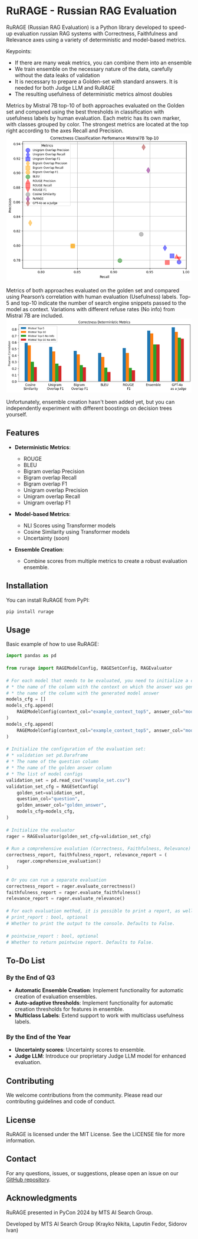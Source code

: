 # RuRAGE - Russian RAG Evaluation

RuRAGE (Russian RAG Evaluation) is a Python library developed to speed-up evaluation russian RAG systems with Correctness, Faithfulness and Relevance axes using a variety of deterministic and model-based metrics.

Keypoints:

- If there are many weak metrics, you can combine them into an ensemble
- We train ensemble on the necessary nature of the data, carefully without the data leaks of validation
- It is necessary to prepare a Golden-set with standard answers. It is needed for both Judge LLM and RuRAGE
- The resulting usefulness of deterministic metrics almost doubles

Metrics by Mistral 7B top-10 of both approaches evaluated on the Golden set and compared using the best thresholds in classification with usefulness labels by human evaluation. Each metric has its own marker, with classes grouped by color. The strongest metrics are located at the top right according to the axes Recall and Precision.
![Alt text](/docs/image_classification.png)

Metrics of both approaches evaluated on the golden set and compared using Pearson’s correlation with human evaluation (Usefulness) labels. Top-5 and top-10 indicate the number of search engine snippets passed to the model as context. Variations with different refuse rates (No info) from Mistral 7B are included.
![Alt text](/docs/image_bars.png)

Unfortunately, ensemble creation hasn't been added yet, but you can independently experiment with different boostings on decision trees yourself.

## Features

- **Deterministic Metrics**:
  - ROUGE
  - BLEU
  - Bigram overlap Precision
  - Bigram overlap Recall
  - Bigram overlap F1
  - Unigram overlap Precision
  - Unigram overlap Recall
  - Unigram overlap F1

- **Model-based Metrics**:
  - NLI Scores using Transformer models
  - Cosine Similarity using Transformer models
  - Uncertainty (soon)

- **Ensemble Creation**:
  - Combine scores from multiple metrics to create a robust evaluation ensemble.

## Installation

You can install RuRAGE from PyPI:

```bash
pip install rurage
```

## Usage

Basic example of how to use RuRAGE:

```python
import pandas as pd

from rurage import RAGEModelConfig, RAGESetConfig, RAGEvaluator

# For each model that needs to be evaluated, you need to initialize a config containing:
# * the name of the column with the context on which the answer was generated
# * the name of the column with the generated model answer
models_cfg = []
models_cfg.append(
    RAGEModelConfig(context_col="example_context_top5", answer_col="model_1_answer")
)
models_cfg.append(
    RAGEModelConfig(context_col="example_context_top5", answer_col="model_2_answer")
)

# Initialize the configuration of the evaluation set:
# * validation set pd.Daraframe
# * The name of the question column
# * The name of the golden answer column
# * The list of model configs
validation_set = pd.read_csv("example_set.csv")
validation_set_cfg = RAGESetConfig(
    golden_set=validation_set,
    question_col="question",
    golden_answer_col="golden_answer",
    models_cfg=models_cfg,
)

# Initialize the evaluator
rager = RAGEvaluator(golden_set_cfg=validation_set_cfg)

# Run a comprehensive evalution (Correctness, Faithfulness, Relevance) for each model
correctness_report, faithfulness_report, relevance_report = (
    rager.comprehensive_evaluation()
)

# Or you can run a separate evaluation
correctness_report = rager.evaluate_correctness()
faithfulness_report = rager.evaluate_faithfulness()
relevance_report = rager.evaluate_relevance()

# For each evaluation method, it is possible to print a report, as well as receive a pointwise report:
# print_report : bool, optional
# Whether to print the output to the console. Defaults to False.

# pointwise_report : bool, optional
# Whether to return pointwise report. Defaults to False.
```

## To-Do List

### By the End of Q3

- **Automatic Ensemble Creation**: Implement functionality for automatic creation of evaluation ensembles.
- **Auto-adaptive thresholds**: Implement functionality for automatic creation thresholds for features in ensemble.
- **Multiclass Labels**: Extend support to work with multiclass usefulness labels.

### By the End of the Year

- **Uncertainty scores**: Uncertainty scores to ensemble.
- **Judge LLM**: Introduce our proprietary Judge LLM model for enhanced evaluation.

## Contributing

We welcome contributions from the community. Please read our contributing guidelines and code of conduct.

## License

RuRAGE is licensed under the MIT License. See the LICENSE file for more information.

## Contact

For any questions, issues, or suggestions, please open an issue on our [GitHub repository](https://github.com/mts-ai/rurage).

## Acknowledgments

RuRAGE presented in PyCon 2024 by MTS AI Search Group.

Developed by MTS AI Search Group (Krayko Nikita, Laputin Fedor, Sidorov Ivan)
